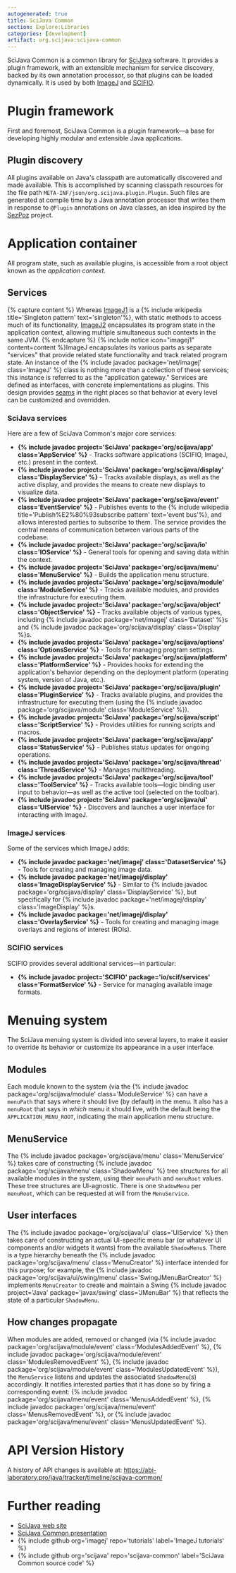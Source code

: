 ```yaml
---
autogenerated: true
title: SciJava Common
section: Explore:Libraries
categories: [development]
artifact: org.scijava:scijava-common
---
```


SciJava Common is a common library for [SciJava](SciJava) software. It provides a plugin framework, with an extensible mechanism for service discovery, backed by its own annotation processor, so that plugins can be loaded dynamically. It is used by both [ImageJ](/about) and [SCIFIO](/libs/scifio).

# Plugin framework

First and foremost, SciJava Common is a plugin framework—a base for developing highly modular and extensible Java applications.

## Plugin discovery

All plugins available on Java's classpath are automatically discovered and made available. This is accomplished by scanning classpath resources for the file path `META-INF/json/org.scijava.plugin.Plugin`. Such files are generated at compile time by a Java annotation processor that writes them in response to `@Plugin` annotations on Java classes, an idea inspired by the [SezPoz](https://github.com/jglick/sezpoz/) project.

# Application container

All program state, such as available plugins, is accessible from a root object known as the *application context*.

## Services


{% capture  content %}
Whereas [ImageJ1](/software/imagej1) is a {% include wikipedia title='Singleton pattern' text='singleton'%}, with static methods to access much of its functionality, [ImageJ2](/software/imagej2) encapsulates its program state in the application context, allowing multiple simultaneous such contexts in the same JVM.
{% endcapture %}
{% include notice icon="imagej1" content=content %}ImageJ encapsulates its various parts as separate "services" that provide related state functionality and track related program state. An instance of the {% include javadoc package='net/imagej' class='ImageJ' %} class is nothing more than a collection of these services; this instance is referred to as the "application gateway." Services are defined as interfaces, with concrete implementations as plugins. This design provides [seams](http://c2.com/cgi/wiki?SoftwareSeam) in the right places so that behavior at every level can be customized and overridden.

### SciJava services

Here are a few of SciJava Common's major core services:

-   **{% include javadoc project='SciJava' package='org/scijava/app' class='AppService' %}** - Tracks software applications (SCIFIO, ImageJ, etc.) present in the context.
-   **{% include javadoc project='SciJava' package='org/scijava/display' class='DisplayService' %}** - Tracks available displays, as well as the active display, and provides the means to create new displays to visualize data.
-   **{% include javadoc project='SciJava' package='org/scijava/event' class='EventService' %}** - Publishes events to the {% include wikipedia title='Publish%E2%80%93subscribe pattern' text='event bus'%}, and allows interested parties to subscribe to them. The service provides the central means of communication between various parts of the codebase.
-   **{% include javadoc project='SciJava' package='org/scijava/io' class='IOService' %}** - General tools for opening and saving data within the context.
-   **{% include javadoc project='SciJava' package='org/scijava/menu' class='MenuService' %}** - Builds the application menu structure.
-   **{% include javadoc project='SciJava' package='org/scijava/module' class='ModuleService' %}** - Tracks available modules, and provides the infrastructure for executing them.
-   **{% include javadoc project='SciJava' package='org/scijava/object' class='ObjectService' %}** - Tracks available objects of various types, including {% include javadoc package='net/imagej' class='Dataset' %}s and {% include javadoc package='org/scijava/display' class='Display' %}s.
-   **{% include javadoc project='SciJava' package='org/scijava/options' class='OptionsService' %}** - Tools for managing program settings.
-   **{% include javadoc project='SciJava' package='org/scijava/platform' class='PlatformService' %}** - Provides hooks for extending the application's behavior depending on the deployment platform (operating system, version of Java, etc.).
-   **{% include javadoc project='SciJava' package='org/scijava/plugin' class='PluginService' %}** - Tracks available plugins, and provides the infrastructure for executing them (using the {% include javadoc package='org/scijava/module' class='ModuleService' %}).
-   **{% include javadoc project='SciJava' package='org/scijava/script' class='ScriptService' %}** - Provides utilities for running scripts and macros.
-   **{% include javadoc project='SciJava' package='org/scijava/app' class='StatusService' %}** - Publishes status updates for ongoing operations.
-   **{% include javadoc project='SciJava' package='org/scijava/thread' class='ThreadService' %}** - Manages multithreading.
-   **{% include javadoc project='SciJava' package='org/scijava/tool' class='ToolService' %}** - Tracks available tools—logic binding user input to behavior—as well as the active tool (selected on the toolbar).
-   **{% include javadoc project='SciJava' package='org/scijava/ui' class='UIService' %}** - Discovers and launches a user interface for interacting with ImageJ.

### ImageJ services

Some of the services which ImageJ adds:

-   **{% include javadoc package='net/imagej' class='DatasetService' %}** - Tools for creating and managing image data.
-   **{% include javadoc package='net/imagej/display' class='ImageDisplayService' %}** - Similar to {% include javadoc package='org/scijava/display' class='DisplayService' %}, but specifically for {% include javadoc package='net/imagej/display' class='ImageDisplay' %}s.
-   **{% include javadoc package='net/imagej/display' class='OverlayService' %}** - Tools for creating and managing image overlays and regions of interest (ROIs).

### SCIFIO services

SCIFIO provides several additional services—in particular:

-   **{% include javadoc project='SCIFIO' package='io/scif/services' class='FormatService' %}** - Service for managing available image formats.

# Menuing system

The SciJava menuing system is divided into several layers, to make it easier to override its behavior or customize its appearance in a user interface.

## Modules

Each module known to the system (via the {% include javadoc package='org/scijava/module' class='ModuleService' %} can have a `menuPath` that says where it should live (by default) in the menu. It also has a `menuRoot` that says in *which* menu it should live, with the default being the `APPLICATION_MENU_ROOT`, indicating the main application menu structure.

## MenuService

The {% include javadoc package='org/scijava/menu' class='MenuService' %} takes care of constructing {% include javadoc package='org/scijava/menu' class='ShadowMenu' %} tree structures for all available modules in the system, using their `menuPath` and `menuRoot` values. These tree structures are UI-agnostic. There is one `ShadowMenu` per `menuRoot`, which can be requested at will from the `MenuService`.

## User interfaces

The {% include javadoc package='org/scijava/ui' class='UIService' %} then takes care of constructing an actual UI-specific menu bar (or whatever UI components and/or widgets it wants) from the available `ShadowMenu`s. There is a type hierarchy beneath the {% include javadoc package='org/scijava/menu' class='MenuCreator' %} interface intended for this purpose; for example, the {% include javadoc package='org/scijava/ui/swing/menu' class='SwingJMenuBarCreator' %} implements `MenuCreator` to create and maintain a Swing {% include javadoc project='Java' package='javax/swing' class='JMenuBar' %} that reflects the state of a particular `ShadowMenu`.

## How changes propagate

When modules are added, removed or changed (via {% include javadoc package='org/scijava/module/event' class='ModulesAddedEvent' %}, {% include javadoc package='org/scijava/module/event' class='ModulesRemovedEvent' %}, {% include javadoc package='org/scijava/module/event' class='ModulesUpdatedEvent' %}), the `MenuService` listens and updates the associated `ShadowMenu`(s) accordingly. It notifies interested parties that it has done so by firing a corresponding event: {% include javadoc package='org/scijava/menu/event' class='MenusAddedEvent' %}, {% include javadoc package='org/scijava/menu/event' class='MenusRemovedEvent' %}, or {% include javadoc package='org/scijava/menu/event' class='MenusUpdatedEvent' %}.

# API Version History

A history of API changes is available at: https://abi-laboratory.pro/java/tracker/timeline/scijava-common/

# Further reading

-   [SciJava web site](https://scijava.org/)
-   [SciJava Common presentation](https://scijava.org/scijava-common/scijava-common.html)
-   {% include github org='imagej' repo='tutorials' label='ImageJ tutorials' %}
-   {% include github org='scijava' repo='scijava-common' label='SciJava Common source code' %}
